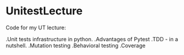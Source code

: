 # UnitestLecture
Code for my UT lecture:

.Unit tests infrastructure in python.
.Advantages of Pytest
.TDD - in a nutshell.
.Mutation testing
.Behavioral testing
.Coverage

